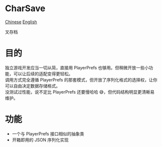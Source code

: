 # CharSave

[Chinese](README.md)
[English](README-EN.md)

叉存档

# 目的
独立游戏开发应当一切从简，直接用 PlayerPrefs 也够用。但稍微开放一些小功能，可以让后续的适配变得更轻松。  
调用方式完全遵循 PlayerPrefs 的那套模式，但开放了序列化格式的选择权，让你可以自由决定数据存储格式。  
没测试过性能，说不定比 PlayerPrefs 还要慢哈哈 😅，但代码结构明显更清晰易维护。  

# 功能
- 一个与 PlayerPrefs 接口相似的抽象类  
- 开箱即用的 JSON 序列化实现  